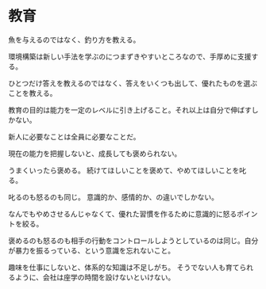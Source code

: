 # 教育

魚を与えるのではなく、釣り方を教える。

環境構築は新しい手法を学ぶのにつまずきやすいところなので、手厚めに支援する。

ひとつだけ答えを教えるのではなく、答えをいくつも出して、優れたものを選ぶことを教える。

教育の目的は能力を一定のレベルに引き上げること。それ以上は自分で伸ばすしかない。

新人に必要なことは全員に必要なことだ。

現在の能力を把握しないと、成長しても褒められない。

うまくいったら褒める。
続けてほしいことを褒めて、やめてほしいことを叱る。

叱るのも怒るのも同じ。
意識的か、感情的か、の違いでしかない。

なんでもやめさせるんじゃなくて、優れた習慣を作るために意識的に怒るポイントを絞る。

褒めるのも怒るのも相手の行動をコントロールしようとしているのは同じ。自分が暴力を振るっている、という意識を忘れないこと。

趣味を仕事にしないと、体系的な知識は不足しがち。
そうでない人も育てられるように、会社は座学の時間を設けないといけない。
